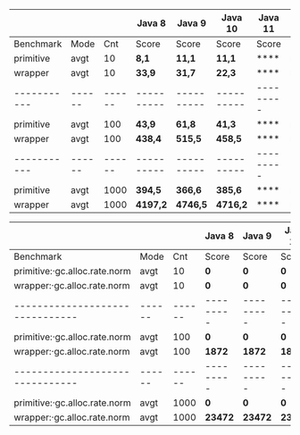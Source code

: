 
|           |      |      |  Java 8  |  Java 9  |  Java 10 | Java 11 |      |
|-----------|------|------|----------|----------|----------|---------|------|
| Benchmark | Mode | Cnt  |     Score|    Score |    Score |    Score| Unit |
| primitive | avgt |   10 |   **8,1**|  **11,1**|  **11,1**|  ****| ns/op|
| wrapper   | avgt |   10 |  **33,9**|  **31,7**|  **22,3**|  ****| ns/op|
|-----------|------|------|----------|----------|----------|---------|------|
| primitive | avgt |  100 |  **43,9**|  **61,8**|  **41,3**| ****| ns/op|
| wrapper   | avgt |  100 | **438,4**| **515,5**| **458,5**| ****| ns/op|
|-----------|------|------|----------|----------|----------|---------|------|
| primitive | avgt | 1000 | **394,5**| **366,6**| **385,6**|****| ns/op|
| wrapper   | avgt | 1000 |**4197,2**|**4746,5**|**4716,2**|****| ns/op|


|                               |      |      |  Java 8 | Java 9  | Java 10 | Java 11 |      |
|-------------------------------|------|------|---------|---------|---------|---------|------|
| Benchmark                     | Mode | Cnt  |    Score|    Score|    Score|    Score| Unit |
| primitive:·gc.alloc.rate.norm | avgt |   10 |    **0**|    **0**|    **0**|    **0**| B/op |
| wrapper:·gc.alloc.rate.norm   | avgt |   10 |    **0**|    **0**|    **0**|    **0**| B/op |
|-------------------------------|------|------|---------|---------|---------|---------|------|
| primitive:·gc.alloc.rate.norm | avgt |  100 |    **0**|    **0**|    **0**|    **0**| B/op |
| wrapper:·gc.alloc.rate.norm   | avgt |  100 | **1872**| **1872**| **1872**| **1872**| B/op |
|-------------------------------|------|------|---------|---------|---------|---------|------|
| primitive:·gc.alloc.rate.norm | avgt | 1000 |    **0**|    **0**|    **0**|    **0**| B/op |
| wrapper:·gc.alloc.rate.norm   | avgt | 1000 |**23472**|**23472**|**23472**|**23472**| B/op |